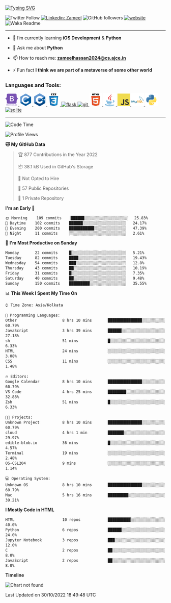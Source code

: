 [![Typing SVG](https://readme-typing-svg.herokuapp.com?lines=Hey%2C+I'm+Zameel;I+am+a+Full+Stack+Developer;I+am+a+CS+Student)](https://git.io/typing-svg)

![Twitter Follow](https://img.shields.io/twitter/follow/hassan_zameel?label=Follow)
[![Linkedin: Zameel](https://img.shields.io/badge/-zameelhassan-blue?style=flat-square&logo=Linkedin&logoColor=white&link=https://www.linkedin.com/in/zameelhassan/)](https://www.linkedin.com/in/zameelhassan/)
![GitHub followers](https://img.shields.io/github/followers/zameel7?label=Follow&style=social)
[![website](https://img.shields.io/badge/Website-ffffff.svg?&style=flat&logo=Google-Chrome&link=http://zameel7.github.io/)](http://zameel7.github.io/)
![Waka Readme](https://github.com/zameel7/zameel7/workflows/Waka%20Readme/badge.svg)
<hr>


- 🌱 I’m currently learning **iOS Development** & **Python**

- 💬 Ask me about **Python**

- 📫 How to reach me: **zameelhassan2024@cs.ajce.in**

- ⚡ Fun fact **I think we are part of a metaverse of some other world**


<h3 align="left">Languages and Tools:</h3>
<p align="left"> <a href="https://getbootstrap.com" target="_blank" rel="noreferrer"> <img src="https://raw.githubusercontent.com/devicons/devicon/master/icons/bootstrap/bootstrap-plain-wordmark.svg" alt="bootstrap" width="40" height="40"/> </a> <a href="https://www.cprogramming.com/" target="_blank" rel="noreferrer"> <img src="https://raw.githubusercontent.com/devicons/devicon/master/icons/c/c-original.svg" alt="c" width="40" height="40"/> </a> <a href="https://www.w3schools.com/cpp/" target="_blank" rel="noreferrer"> <img src="https://raw.githubusercontent.com/devicons/devicon/master/icons/cplusplus/cplusplus-original.svg" alt="cplusplus" width="40" height="40"/> </a> <a href="https://www.w3schools.com/css/" target="_blank" rel="noreferrer"> <img src="https://raw.githubusercontent.com/devicons/devicon/master/icons/css3/css3-original-wordmark.svg" alt="css3" width="40" height="40"/> </a> <a href="https://flask.palletsprojects.com/" target="_blank" rel="noreferrer"> <img src="https://www.vectorlogo.zone/logos/pocoo_flask/pocoo_flask-icon.svg" alt="flask" width="40" height="40"/> </a> <a href="https://git-scm.com/" target="_blank" rel="noreferrer"> <img src="https://www.vectorlogo.zone/logos/git-scm/git-scm-icon.svg" alt="git" width="40" height="40"/> </a> <a href="https://www.w3.org/html/" target="_blank" rel="noreferrer"> <img src="https://raw.githubusercontent.com/devicons/devicon/master/icons/html5/html5-original-wordmark.svg" alt="html5" width="40" height="40"/> </a> <a href="https://www.java.com" target="_blank" rel="noreferrer"> <img src="https://raw.githubusercontent.com/devicons/devicon/master/icons/java/java-original.svg" alt="java" width="40" height="40"/> </a> <a href="https://developer.mozilla.org/en-US/docs/Web/JavaScript" target="_blank" rel="noreferrer"> <img src="https://raw.githubusercontent.com/devicons/devicon/master/icons/javascript/javascript-original.svg" alt="javascript" width="40" height="40"/> </a> <a href="https://www.mysql.com/" target="_blank" rel="noreferrer"> <img src="https://raw.githubusercontent.com/devicons/devicon/master/icons/mysql/mysql-original-wordmark.svg" alt="mysql" width="40" height="40"/> </a> <a href="https://www.python.org" target="_blank" rel="noreferrer"> <img src="https://raw.githubusercontent.com/devicons/devicon/master/icons/python/python-original.svg" alt="python" width="40" height="40"/> </a> <a href="https://www.sqlite.org/" target="_blank" rel="noreferrer"> <img src="https://www.vectorlogo.zone/logos/sqlite/sqlite-icon.svg" alt="sqlite" width="40" height="40"/> </a> </p>

<hr>

<!--START_SECTION:waka-->
![Code Time](http://img.shields.io/badge/Code%20Time-57%20hrs%202%20mins-blue)

![Profile Views](http://img.shields.io/badge/Profile%20Views-7-blue)

**🐱 My GitHub Data** 

> 🏆 877 Contributions in the Year 2022
 > 
> 📦 38.1 kB Used in GitHub's Storage 
 > 
> 🚫 Not Opted to Hire
 > 
> 📜 57 Public Repositories 
 > 
> 🔑 1 Private Repository 
 > 
**I'm an Early 🐤** 

```text
🌞 Morning    109 commits    ██████░░░░░░░░░░░░░░░░░░░   25.83% 
🌆 Daytime    102 commits    ██████░░░░░░░░░░░░░░░░░░░   24.17% 
🌃 Evening    200 commits    ███████████░░░░░░░░░░░░░░   47.39% 
🌙 Night      11 commits     ░░░░░░░░░░░░░░░░░░░░░░░░░   2.61%

```
📅 **I'm Most Productive on Sunday** 

```text
Monday       22 commits     █░░░░░░░░░░░░░░░░░░░░░░░░   5.21% 
Tuesday      82 commits     ████░░░░░░░░░░░░░░░░░░░░░   19.43% 
Wednesday    54 commits     ███░░░░░░░░░░░░░░░░░░░░░░   12.8% 
Thursday     43 commits     ██░░░░░░░░░░░░░░░░░░░░░░░   10.19% 
Friday       31 commits     █░░░░░░░░░░░░░░░░░░░░░░░░   7.35% 
Saturday     40 commits     ██░░░░░░░░░░░░░░░░░░░░░░░   9.48% 
Sunday       150 commits    █████████░░░░░░░░░░░░░░░░   35.55%

```


📊 **This Week I Spent My Time On** 

```text
⌚︎ Time Zone: Asia/Kolkata

💬 Programming Languages: 
Other                    8 hrs 10 mins       ███████████████░░░░░░░░░░   60.79% 
JavaScript               3 hrs 39 mins       ██████░░░░░░░░░░░░░░░░░░░   27.18% 
sh                       51 mins             █░░░░░░░░░░░░░░░░░░░░░░░░   6.33% 
HTML                     24 mins             ░░░░░░░░░░░░░░░░░░░░░░░░░   3.08% 
CSS                      11 mins             ░░░░░░░░░░░░░░░░░░░░░░░░░   1.48%

🔥 Editors: 
Google Calendar          8 hrs 10 mins       ███████████████░░░░░░░░░░   60.79% 
VS Code                  4 hrs 25 mins       ████████░░░░░░░░░░░░░░░░░   32.88% 
Zsh                      51 mins             █░░░░░░░░░░░░░░░░░░░░░░░░   6.33%

🐱‍💻 Projects: 
Unknown Project          8 hrs 10 mins       ███████████████░░░░░░░░░░   60.79% 
cloud                    4 hrs 1 min         ███████░░░░░░░░░░░░░░░░░░   29.97% 
edible-blob.io           36 mins             █░░░░░░░░░░░░░░░░░░░░░░░░   4.57% 
Terminal                 19 mins             ░░░░░░░░░░░░░░░░░░░░░░░░░   2.48% 
OS-CSL204                9 mins              ░░░░░░░░░░░░░░░░░░░░░░░░░   1.14%

💻 Operating System: 
Unknown OS               8 hrs 10 mins       ███████████████░░░░░░░░░░   60.79% 
Mac                      5 hrs 16 mins       █████████░░░░░░░░░░░░░░░░   39.21%

```

**I Mostly Code in HTML** 

```text
HTML                     10 repos            ██████████░░░░░░░░░░░░░░░   40.0% 
Python                   6 repos             ██████░░░░░░░░░░░░░░░░░░░   24.0% 
Jupyter Notebook         3 repos             ███░░░░░░░░░░░░░░░░░░░░░░   12.0% 
C                        2 repos             ██░░░░░░░░░░░░░░░░░░░░░░░   8.0% 
JavaScript               2 repos             ██░░░░░░░░░░░░░░░░░░░░░░░   8.0%

```


**Timeline**

![Chart not found](https://raw.githubusercontent.com/zameel7/zameel7/master/charts/bar_graph.png) 


 Last Updated on 30/10/2022 18:49:48 UTC
<!--END_SECTION:waka-->
